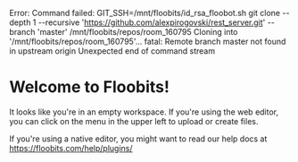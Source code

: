Error: Command failed: GIT_SSH=/mnt/floobits/id_rsa_floobot.sh git clone --depth 1 --recursive 'https://github.com/alexpirogovski/rest_server.git' --branch 'master' /mnt/floobits/repos/room_160795
Cloning into '/mnt/floobits/repos/room_160795'...
fatal: Remote branch master not found in upstream origin
Unexpected end of command stream


# Welcome to Floobits!

It looks like you're in an empty workspace. If you're using the web editor, you can 
click on the menu in the upper left to upload or create files.

If you're using a native editor, you might want to read our help docs at 
https://floobits.com/help/plugins/
